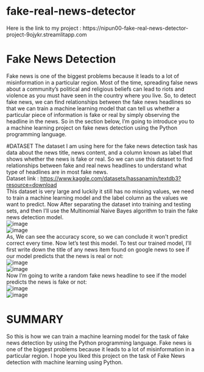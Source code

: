  # fake-real-news-detector

<p>Here is the link to my project : https://nipun00-fake-real-news-detector-project-9ojykr.streamlitapp.com

# Fake News Detection
Fake news is one of the biggest problems because it leads to a lot of misinformation in a particular region. Most of the time, spreading false news about a community’s political and religious beliefs can lead to riots and violence as you must have seen in the country where you live. So, to detect fake news, we can find relationships between the fake news headlines so that we can train a machine learning model that can tell us whether a particular piece of information is fake or real by simply observing the headline in the news. So in the section below, I’m going to introduce you to a machine learning project on fake news detection using the Python programming language.

#DATASET
The dataset I am using here for the fake news detection task has data about the news title, news content, and a column known as label that shows whether the news is fake or real. So we can use this dataset to find relationships between fake and real news headlines to understand what type of headlines are in most fake news.<br />
Dataset link : https://www.kaggle.com/datasets/hassanamin/textdb3?resource=download <br />
This dataset is very large and luckily it still has no missing values, we need to train a machine learning model and the label column as the values we want to predict.
Now After separating the dataset into training and testing sets, and then I’ll use the Multinomial Naive Bayes algorithm to train the fake news detection model.<br />
![image](https://user-images.githubusercontent.com/112875065/190887823-764829d1-27bb-4330-b2e8-5a0415cbf1bb.png)<br />
![image](https://user-images.githubusercontent.com/112875065/190887829-84bbe79b-7ee2-4bd3-a4a7-fc304814f333.png)<br />
As, We can see the accuracy score, so we can conclude it won't predict correct every time.
Now let’s test this model. To test our trained model, I’ll first write down the title of any news item found on google news to see if our model predicts that the news is real or not:<br />
![image](https://user-images.githubusercontent.com/112875065/190887873-b457b898-2d2b-493c-a83e-0e56becc92cf.png)<br />
![image](https://user-images.githubusercontent.com/112875065/190887879-6fe585c1-da93-49d2-a84f-b56568b79713.png)<br />
Now I’m going to write a random fake news headline to see if the model predicts the news is fake or not:<br />
![image](https://user-images.githubusercontent.com/112875065/190887889-267cd371-b7d8-4728-845b-6ec8b368fc23.png)<br />
![image](https://user-images.githubusercontent.com/112875065/190887896-14bc09e3-2475-47d3-825a-a7c109cfcbdd.png)<br />

# SUMMARY 
So this is how we can train a machine learning model for the task of fake news detection by using the Python programming language. Fake news is one of the biggest problems because it leads to a lot of misinformation in a particular region. I hope you liked this project on the task of Fake News detection with machine learning using Python.
